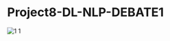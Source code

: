 # Project8-DL-NLP-DEBATE1

![1 1](https://user-images.githubusercontent.com/43951626/49565527-ca426a80-f96a-11e8-8289-952fa8371151.jpg)
